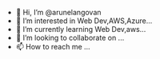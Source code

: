 - 👋 Hi, I’m @arunelangovan
- 👀 I’m interested in Web Dev,AWS,Azure...
- 🌱 I’m currently learning Web Dev,aws...
- 💞️ I’m looking to collaborate on ...
- 📫 How to reach me ...

<!---
arunelango/arunelango is a ✨ special ✨ repository because its `README.md` (this file) appears on your GitHub profile.
You can click the Preview link to take a look at your changes.
--->
